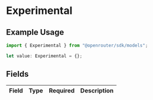 # Experimental

## Example Usage

```typescript
import { Experimental } from "@openrouter/sdk/models";

let value: Experimental = {};
```

## Fields

| Field       | Type        | Required    | Description |
| ----------- | ----------- | ----------- | ----------- |